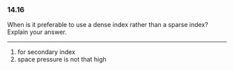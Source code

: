 ### 14.16

When is it preferable to use a dense index rather than a sparse index? Explain your answer.

---

1. for secondary index
2. space pressure is not that high